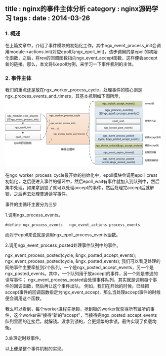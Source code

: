 title    : nginx的事件主体分析
category : nginx源码学习
tags     : 
date     : 2014-03-26
---

### 1. 概述
在上篇文章中，介绍了事件模块的初始化工作，其中ngx_event_process_init会调用module->actions.init(对应epoll为ngx_epoll_init)，该步调用的是epoll的初始化函数，之后，将rev的回调函数指向ngx_event_accept函数，这样便会accept新的链接。那么，本文将以epoll为例，来学习一下事件机制的主体。
<!--more-->
### 2. 事件主体
我们的重点还是放在ngx_worker_process_cycle，处理事件的核心则是ngx_process_events_and_timers，其基本机制如下图所示，
![eventcore](/assets/post/2014-03-26-nginxevent/nginx_epoll.png)

在ngx_worker_process_cycle最开始的初始化中，epoll模块会调用epoll_creat初始化，之后便进入事件的循环中，然后epoll_wait有事件就加入到队列中，然后集中处理，如果拿到锁了就可以处理accept的事件，然后处理完accept后就解锁，之后再去处理普通读写事件。

事件的主循环主要分为三步

1.调用ngx_process_events。

	#define ngx_process_events   ngx_event_actions.process_events

而对于epoll来说就是调用ngx_epoll_process_events函数。

2.调用ngx_event_process_posted处理事件队列中的事件。

ngx_event_process_posted(cycle, &ngx_posted_accept_events);
ngx_event_process_posted(cycle, &ngx_posted_events);
我们可以看见处理的网络事件主要牵扯到2个队列，一个是ngx_posted_accept_events，另一个是ngx_posted_events。其中，一个队列用于放accept的事件，另一个则是普通的读写事件；
ngx_event_process_posted会处理事件队列，其实就是调用每个事件的回调函数，然后再让这个事件出队。
例如，我们在开始的时候，已经把accept事件的回调函数指定为ngx_event_accept，那么当处理accept事件的时候便会调用这个函数。

我么可以看到，每个worker进程先抢锁，抢到锁的worker就获得所有监听的事件，这个worker来“接待”新的"accept"，当接待完ngx_posted_accept_events队列里面的连接后，就解锁。没拿到锁的，会更频繁的拿锁。最终实现了负载均衡。

3.处理定时器事件。

以上便是整个事件机制的实现。
